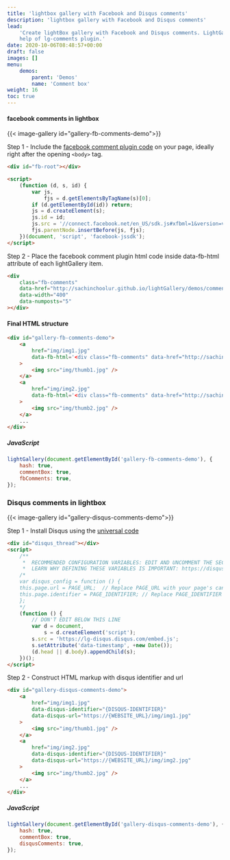 ```yaml
---
title: 'lightbox gallery with Facebook and Disqus comments'
description: 'lightbox gallery with Facebook and Disqus comments'
lead:
    'Create lightBox gallery with Facebook and Disqus comments. LightGallery supports Facebook and Disqus comments out of the box with the
    help of lg-comments plugin.'
date: 2020-10-06T08:48:57+00:00
draft: false
images: []
menu:
    demos:
        parent: 'Demos'
        name: 'Comment box'
weight: 16
toc: true
---
```


#### facebook comments in lightbox

{{< image-gallery id="gallery-fb-comments-demo">}}

Step 1 - Include the
<a href="https://developers.facebook.com/docs/plugins/comments/#comments-plugin">facebook
comment plugin code</a> on your page, ideally right after the opening `<body>`
tag.

```html
<div id="fb-root"></div>

<script>
    (function (d, s, id) {
        var js,
            fjs = d.getElementsByTagName(s)[0];
        if (d.getElementById(id)) return;
        js = d.createElement(s);
        js.id = id;
        js.src = '//connect.facebook.net/en_US/sdk.js#xfbml=1&version=v2.4';
        fjs.parentNode.insertBefore(js, fjs);
    })(document, 'script', 'facebook-jssdk');
</script>
```

Step 2 - Place the facebook comment plugin html code inside data-fb-html
attribute of each lightGallery item.

```html
<div
    class="fb-comments"
    data-href="http://sachinchoolur.github.io/lightGallery/demos/comment-box#lg=1&slide=0"
    data-width="400"
    data-numposts="5"
></div>
```

#### Final HTML structure

```html
<div id="gallery-fb-comments-demo">
    <a
        href="img/img1.jpg"
        data-fb-html='<div class="fb-comments" data-href="http://sachinchoolur.github.io/lightGallery/demos/comment-box#lg=1&slide=1" data-width="400" data-numposts="5"></div>'
    >
        <img src="img/thumb1.jpg" />
    </a>
    <a
        href="img/img2.jpg"
        data-fb-html='<div class="fb-comments" data-href="http://sachinchoolur.github.io/lightGallery/demos/comment-box#lg=1&slide=2" data-width="400" data-numposts="5"></div>'
    >
        <img src="img/thumb2.jpg" />
    </a>
    ...
</div>
```

##### JavaScript

```js
lightGallery(document.getElementById('gallery-fb-comments-demo'), {
    hash: true,
    commentBox: true,
    fbComments: true,
});
```

### Disqus comments in lightbox

{{< image-gallery id="gallery-disqus-comments-demo">}}

Step 1 - Install Disqus using the
<a href="https://lg-disqus.disqus.com/admin/install/platforms/universalcode/">universal
code</a>

```html
<div id="disqus_thread"></div>
<script>
    /**
     *  RECOMMENDED CONFIGURATION VARIABLES: EDIT AND UNCOMMENT THE SECTION BELOW TO INSERT DYNAMIC VALUES FROM YOUR PLATFORM OR CMS.
     *  LEARN WHY DEFINING THESE VARIABLES IS IMPORTANT: https://disqus.com/admin/universalcode/#configuration-variables    */
    /*
    var disqus_config = function () {
    this.page.url = PAGE_URL;  // Replace PAGE_URL with your page's canonical URL variable
    this.page.identifier = PAGE_IDENTIFIER; // Replace PAGE_IDENTIFIER with your page's unique identifier variable
    };
    */
    (function () {
        // DON'T EDIT BELOW THIS LINE
        var d = document,
            s = d.createElement('script');
        s.src = 'https://lg-disqus.disqus.com/embed.js';
        s.setAttribute('data-timestamp', +new Date());
        (d.head || d.body).appendChild(s);
    })();
</script>
```

Step 2 - Construct HTML markup with disqus identifier and url

```html
<div id="gallery-disqus-comments-demo">
    <a
        href="img/img1.jpg"
        data-disqus-identifier="{DISQUS-IDENTIFIER}"
        data-disqus-url="https://{WEBSITE_URL}/img/img1.jpg"
    >
        <img src="img/thumb1.jpg" />
    </a>
    <a
        href="img/img2.jpg"
        data-disqus-identifier="{DISQUS-IDENTIFIER}"
        data-disqus-url="https://{WEBSITE_URL}/img/img2.jpg"
    >
        <img src="img/thumb2.jpg" />
    </a>
    ...
</div>
```

##### JavaScript

```js
lightGallery(document.getElementById('gallery-disqus-comments-demo'), {
    hash: true,
    commentBox: true,
    disqusComments: true,
});
```
